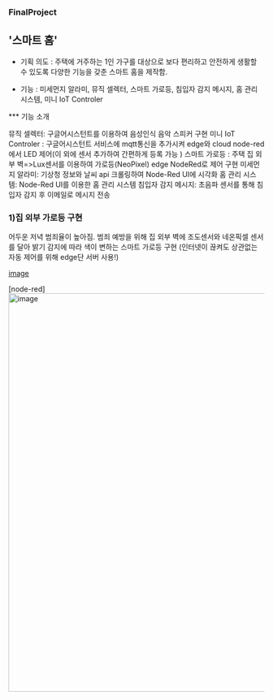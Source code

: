 ### FinalProject  
## '스마트 홈'  


* 기획 의도 : 주택에 거주하는 1인 가구를 대상으로 보다 편리하고 안전하게 생활할 수 있도록 다양한 기능을 갖춘 스마트 홈을 제작함.


* 기능 : 미세먼지 알라미, 뮤직 셀렉터, 스마트 가로등, 침입자 감지 메시지, 홈 관리 시스템, 미니 IoT Controler


*** 기능 소개

뮤직 셀렉터: 구글어시스턴트를 이용하여 음성인식 음악 스피커 구현
미니 IoT Controler : 구글어시스턴트 서비스에 mqtt통신을 추가시켜 edge와 cloud node-red에서 LED 제어(이 외에 센서 추가하여 간편하게 등록 가능 )
스마트 가로등 : 주택 집 외부 벽=>Lux센서를 이용하여 가로등(NeoPixel) edge NodeRed로 제어 구현
미세먼지 알라미: 기상청 정보와 날씨 api 크롤링하여 Node-Red UI에 시각화 
홈 관리 시스템: Node-Red UI를 이용한 홈 관리 시스템
침입자 감지 메시지: 초음파 센서를 통해 침입자 감지 후 이메일로 메시지 전송





### 1)집 외부 가로등 구현

어두운 저녁 범죄율이 높아짐. 
범죄 예방을 위해 집 외부 벽에 조도센서와 네온픽셀 센서를 달아
밝기 감지에 따라 색이 변하는 스마트 가로등 구현
(인터넷이 끊켜도 상관없는 자동 제어를 위해 edge단 서버 사용!)

[image](https://user-images.githubusercontent.com/102004234/174600976-20296bc2-dade-4136-8930-76db37bc5d39.png)

[node-red]
<img width="785" alt="image" src="https://user-images.githubusercontent.com/102004234/174479882-1d2d93f9-9951-48b5-88fc-ac9e7a2f82ec.png">

